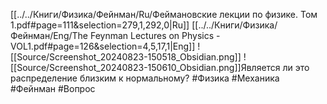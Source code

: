 [[../../Книги/Физика/Фейнман/Ru/Феймановские лекции по физике. Том 1.pdf#page=111&selection=279,1,292,0|Ru]]
[[../../Книги/Физика/Фейнман/Eng/The Feynman Lectures on Physics - VOL1.pdf#page=126&selection=4,5,17,1|Eng]]
![[Source/Screenshot_20240823-150518_Obsidian.png]]
![[Source/Screenshot_20240823-150610_Obsidian.png]]Является ли это распределение близким к нормальному?
#Физика #Механика #Фейнман #Вопрос 